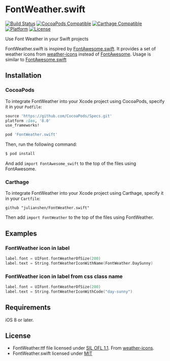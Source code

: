 # FontWeather.swift

[![Build Status](http://img.shields.io/travis/julianshen/FontWeather.swift.svg?style=flat)](https://travis-ci.org/julianshen/FontWeather.swift)
[![CocoaPods Compatible](https://img.shields.io/cocoapods/v/FontWeather.swift.svg)](https://img.shields.io/cocoapods/v/FontWeather.swift.svg)
[![Carthage Compatible](https://img.shields.io/badge/Carthage-compatible-4BC51D.svg?style=flat)](https://github.com/Carthage/Carthage)
[![Platform](https://img.shields.io/cocoapods/p/FontWeather.swift.svg?style=flat)](http://cocoadocs.org/docsets/FontWeather.swift)
[![License](https://img.shields.io/cocoapods/l/FontWeather.swift.svg)](https://raw.githubusercontent.com/julianshen/FontWeather.swift/master/LICENSE)

Use Font Weather in your Swift projects

FontWeather.swift is inspired by [FontAwesome.swift](https://github.com/thii/FontAwesome.swift). It provides a set of weather icons from [weather-icons](https://github.com/erikflowers/weather-icons) instead of [FontAwesome](http://fontawesome.io). Usage is similar to [FontAwesome.swift](https://github.com/thii/FontAwesome.swift)

## Installation

### CocoaPods

To integrate FontWeather into your Xcode project using CocoaPods, specify it in your `Podfile`:

```ruby
source 'https://github.com/CocoaPods/Specs.git'
platform :ios, '8.0'
use_frameworks!

pod 'FontWeather.swift'
```

Then, run the following command:

```bash
$ pod install
```

And add `import FontAwesome_swift` to the top of the files using FontAwesome.

### Carthage

To integrate FontWeather into your Xcode project using Carthage, specify it in your `Cartfile`:

```ogdl
github "julianshen/FontWeather.swift" 
```

Then add `import FontWeather` to the top of the files using FontWeather.

## Examples

### FontWeather icon in label
```swift
label.font = UIFont.fontWeatherOfSize(200)
label.text = String.fontWeatherIconWithName(FontWeather.DaySunny)
```

### FontWeather icon in label from css class name
```swift
label.font = UIFont.fontWeatherOfSize(200)
label.text = String.fontWeatherIconWithCode("day-sunny")
```

## Requirements

iOS 8 or later.

## License
- FontWeather.ttf file licensed under [SIL OFL 1.1](http://scripts.sil.org/OFL). From [weather-icons](https://github.com/erikflowers/weather-icons).
- FontWeather.swift licensed under [MIT](http://thi.mit-license.org/)
